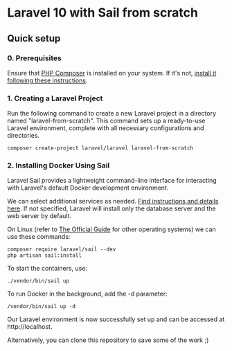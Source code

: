 # Laravel 10 with Sail from scratch

## Quick setup

### 0. Prerequisites
Ensure that [PHP Composer](https://getcomposer.org) is installed on your system. If it's not, [install it following these instructions](https://getcomposer.org/doc/00-intro.md#installation-linux-unix-**macos**).

### 1. Creating a Laravel Project

Run the following command to create a new Laravel project in a directory named "laravel-from-scratch". This command sets up a ready-to-use Laravel environment, complete with all necessary configurations and directories.

    composer create-project laravel/laravel laravel-from-scratch



### 2. Installing Docker Using Sail
Laravel Sail provides a lightweight command-line interface for interacting with Laravel's default Docker development environment.

We can select additional services as needed. [Find instructions and details here](https://laravel.com/docs/10.x/#choosing-your-sail-services). If not specified, Laravel will install only the database server and the web server by default.

On Linux (refer to [The Official Guide](https://laravel.com/docs/10.x/#docker-installation-using-sail) for other operating systems) we can use these commands:
    
    composer require laravel/sail --dev
    php artisan sail:install

To start the containers, use:

    ./vendor/bin/sail up

To run Docker in the background, add the -d parameter:

    /vendor/bin/sail up -d

Our Laravel environment is now successfully set up and can be accessed at http://localhost.

Alternatively, you can clone this repository to save some of the work ;)


